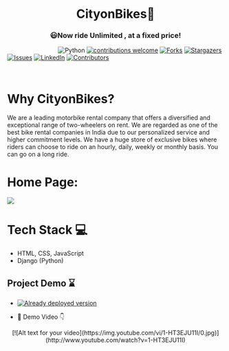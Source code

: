  
<h1 align= "center"><b>CityonBikes🛵</b></h1> 

<div align= "center">
  <h3> 😃Now ride Unlimited , at a fixed price!</h3>
</div>


&nbsp;&nbsp;&nbsp;&nbsp;&nbsp;&nbsp;&nbsp;&nbsp;&nbsp;&nbsp;&nbsp;&nbsp;&nbsp;&nbsp;&nbsp;&nbsp;&nbsp;&nbsp;&nbsp;&nbsp;&nbsp;&nbsp;&nbsp;&nbsp;&nbsp;&nbsp;&nbsp;&nbsp;&nbsp;
![Python](https://img.shields.io/badge/python-v3.6+-blue.svg)
[![contributions welcome](https://img.shields.io/badge/contributions-welcome-brightgreen.svg?style=flat)](https://github.com/preeti13456/CityonBikes/issues)
[![Forks](https://img.shields.io/github/forks/preeti13456/CityonBikes.svg?logo=github)](https://github.com/preeti13456/CityonBikes/network/members)
[![Stargazers](https://img.shields.io/github/stars/preeti13456/CityonBikes.svg?logo=github)](https://github.com/preeti13456/CityonBikes/stargazers)
[![Issues](https://img.shields.io/github/issues/preeti13456/CityonBikes.svg?logo=github)](https://github.com/preeti13456/CityonBikes/issues)
[![LinkedIn](https://img.shields.io/badge/-LinkedIn-black.svg?style=flat-square&logo=linkedin&colorB=555)](https://www.linkedin.com/in/preeti/)
[![Contributors](https://img.shields.io/github/contributors/preeti13456/CityonBikes.svg?logo=github)](https://img.shields.io/github/contributors/preeti13456/CityonBikes)

<br>


# Why CityonBikes?
We are a leading motorbike rental company that offers a diversified and exceptional range of two-wheelers on rent. We are regarded as one of the best bike rental companies in India due to our personalized service and higher commitment levels. We have a huge store of exclusive bikes where riders can choose to ride on an hourly, daily, weekly or monthly basis. You can go on a long ride.
 
# Home Page: 
<img src = "https://github.com/akrish4/CityonBikes/blob/akrish4/cityonbikes.PNG"> </img>
 
# Tech Stack 💻
- HTML, CSS, JavaScript 
- Django (Python)



## Project Demo :hourglass:

- [![Already deployed version](https://raw.githubusercontent.com/vasantvohra/TrashNet/master/hr.svg)](https://cityonbikes.herokuapp.com)

- :movie_camera: Demo Video 👇
<div align= "center">
[![Alt text for your video](https://img.youtube.com/vi/1-HT3EJU11I/0.jpg)](http://www.youtube.com/watch?v=1-HT3EJU11I)
</div>









